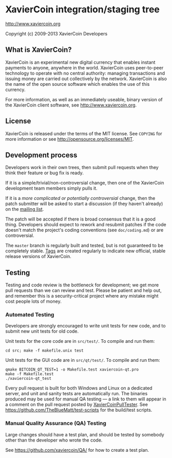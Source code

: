 XavierCoin integration/staging tree
================================

http://www.xaviercoin.org

Copyright (c) 2009-2013 XavierCoin Developers

What is XavierCoin?
----------------

XavierCoin is an experimental new digital currency that enables instant payments to
anyone, anywhere in the world. XavierCoin uses peer-to-peer technology to operate
with no central authority: managing transactions and issuing money are carried
out collectively by the network. XavierCoin is also the name of the open source
software which enables the use of this currency.

For more information, as well as an immediately useable, binary version of
the XavierCoin client software, see http://www.xaviercoin.org.

License
-------

XavierCoin is released under the terms of the MIT license. See `COPYING` for more
information or see http://opensource.org/licenses/MIT.

Development process
-------------------

Developers work in their own trees, then submit pull requests when they think
their feature or bug fix is ready.

If it is a simple/trivial/non-controversial change, then one of the XavierCoin
development team members simply pulls it.

If it is a *more complicated or potentially controversial* change, then the patch
submitter will be asked to start a discussion (if they haven't already) on the
[mailing list](http://sourceforge.net/mailarchive/forum.php?forum_name=xaviercoin-development).

The patch will be accepted if there is broad consensus that it is a good thing.
Developers should expect to rework and resubmit patches if the code doesn't
match the project's coding conventions (see `doc/coding.md`) or are
controversial.

The `master` branch is regularly built and tested, but is not guaranteed to be
completely stable. [Tags](https://github.com/xaviercoin/xaviercoin/tags) are created
regularly to indicate new official, stable release versions of XavierCoin.

Testing
-------

Testing and code review is the bottleneck for development; we get more pull
requests than we can review and test. Please be patient and help out, and
remember this is a security-critical project where any mistake might cost people
lots of money.

### Automated Testing

Developers are strongly encouraged to write unit tests for new code, and to
submit new unit tests for old code.

Unit tests for the core code are in `src/test/`. To compile and run them:

    cd src; make -f makefile.unix test

Unit tests for the GUI code are in `src/qt/test/`. To compile and run them:

    qmake BITCOIN_QT_TEST=1 -o Makefile.test xaviercoin-qt.pro
    make -f Makefile.test
    ./xaviercoin-qt_test

Every pull request is built for both Windows and Linux on a dedicated server,
and unit and sanity tests are automatically run. The binaries produced may be
used for manual QA testing — a link to them will appear in a comment on the
pull request posted by [XavierCoinPullTester](https://github.com/XavierCoinPullTester). See https://github.com/TheBlueMatt/test-scripts
for the build/test scripts.

### Manual Quality Assurance (QA) Testing

Large changes should have a test plan, and should be tested by somebody other
than the developer who wrote the code.

See https://github.com/xaviercoin/QA/ for how to create a test plan.

